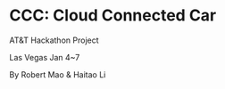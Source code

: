CCC: Cloud Connected Car
========================

AT&amp;T Hackathon Project

Las Vegas Jan 4~7

By Robert Mao & Haitao Li


